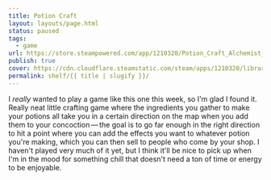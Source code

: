 ```yaml
---
title: Potion Craft
layout: layouts/page.html
status: paused
tags:
  - game
url: https://store.steampowered.com/app/1210320/Potion_Craft_Alchemist_Simulator/
publish: true
cover: https://cdn.cloudflare.steamstatic.com/steam/apps/1210320/library_600x900_2x.jpg?t=1742477179
permalink: shelf/{{ title | slugify }}/
---
```

I *really* wanted to play a game like this one this week, so I'm glad I found it. Really neat little crafting game where the ingredients you gather to make your potions all take you in a certain direction on the map when you add them to your concoction — the goal is to go far enough in the right direction to hit a point where you can add the effects you want to whatever potion you're making, which you can then sell to people who come by your shop. I haven't played very much of it yet, but I think it'll be nice to pick up when I'm in the mood for something chill that doesn't need a ton of time or energy to be enjoyable.